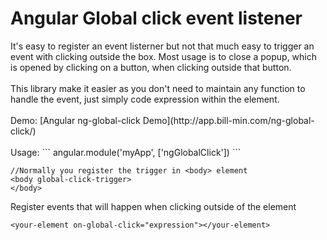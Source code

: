 <h1>Angular Global click event listener</h1>
It's easy to register an event listerner but not that much easy to trigger an event with clicking outside the box. Most usage is to close a popup, which is opened by clicking on a button, when clicking outside that button.
<br>
<br>
This library make it easier as you don't need to maintain any function to handle the event, just simply code expression within the element.
<br>
<br>
Demo: [Angular ng-global-click Demo](http://app.bill-min.com/ng-global-click/)
<br>
<br>
Usage:
```
angular.module('myApp', ['ngGlobalClick'])
```

```
//Normally you register the trigger in <body> element
<body global-click-trigger>
</body>
```

Register events that will happen when clicking outside of the element

```
<your-element on-global-click="expression"></your-element>

```